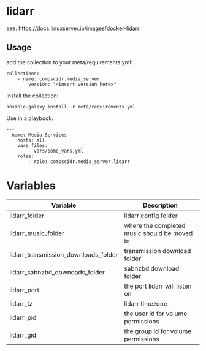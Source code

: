 # lidarr
see: https://docs.linuxserver.io/images/docker-lidarr

## Usage
add the collection to your meta/requirements.yml:
```
collections:
    - name: compscidr.media_server
        version: "<insert version here>"
```

Install the collection:
```
ansible-galaxy install -r meta/requirements.yml
```

Use in a playbook:
```
---
- name: Media Services
    hosts: all
    vars_files:
        - vars/some_vars.yml
    roles:
        - role: compscidr.media_server.lidarr
```

# Variables
Variable                                | Description
--------------------------------------- | ------------------------------------------------------------------------------------------------------------------------------------------------------------------------------------------------------
lidarr_folder                           | lidarr config folder
lidarr_music_folder                     | where the completed music should be moved to
lidarr_transmission_downloads_folder    | transmission download folder
lidarr_sabnzbd_downoads_folder          | sabnzbd download folder
lidarr_port                             | the port lidarr will listen on
lidarr_tz                               | lidarr timezone
lidarr_pid                              | the user id for volume permissions
lidarr_gid                              | the group id for volume permissions